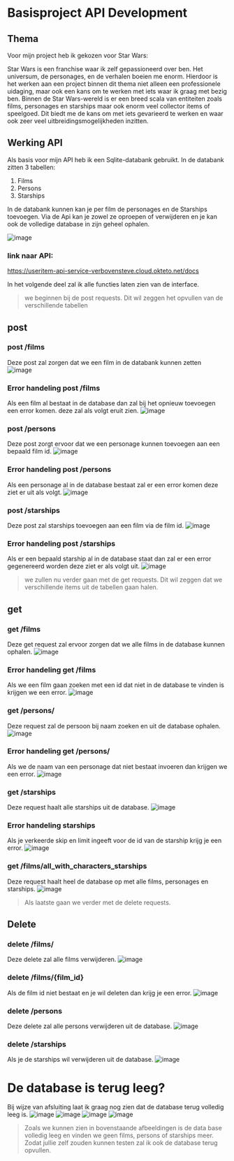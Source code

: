 # Basisproject API Development
## Thema

Voor mijn project heb ik gekozen voor Star Wars:

Star Wars is een franchise waar ik zelf gepassioneerd over ben.
Het universum, de personages, en de verhalen boeien me enorm.
Hierdoor is het werken aan een project binnen dit thema niet alleen een professionele uidaging, maar ook een kans om te werken met iets waar ik graag met bezig ben.
Binnen de Star Wars-wereld is er een breed scala van entiteiten zoals films, personages en starships maar ook enorm veel collector items of speelgoed.
Dit biedt me de kans om met iets gevarieerd te werken en waar ook zeer veel uitbreidingsmogelijkheden inzitten.

## Werking API

Als basis voor mijn API heb ik een Sqlite-databank gebruikt.
In de databank zitten 3 tabellen: 
1. Films
2. Persons
3. Starships

In de databank kunnen kan je per film de personages en de Starships toevoegen. Via de Api kan je zowel ze oproepen of verwijderen en je kan ook de volledige database in zijn geheel ophalen.

![image](https://github.com/VerbovenSteve/api_development/assets/113888137/11a26828-1db3-436a-aa37-368fae0a41c3)
### link naar API:

https://useritem-api-service-verbovensteve.cloud.okteto.net/docs 

In het volgende deel zal ik alle functies laten zien van de interface.
> we beginnen bij de post requests. Dit wil zeggen het opvullen van de verschillende tabellen
## post 

### post /films

Deze post zal zorgen dat we een film in de databank kunnen zetten
![image](https://github.com/VerbovenSteve/api_development/assets/113888137/5c03458c-620a-4ed0-aeda-50cc14dc322a)

### Error handeling post /films

Als een film al bestaat in de database dan zal bij het opnieuw toevoegen een error komen. deze zal als volgt eruit zien.
![image](https://github.com/VerbovenSteve/api_development/assets/113888137/12271803-e734-46ff-9a24-8964b9de02bc)


### post /persons

Deze post zorgt ervoor dat we een personage kunnen toevoegen aan een bepaald film id.
![image](https://github.com/VerbovenSteve/api_development/assets/113888137/fd733bfd-647c-4305-ba45-c99b5521e478)

### Error handeling post /persons

Als een personage al in de database bestaat zal er een error komen deze ziet er uit als volgt.
![image](https://github.com/VerbovenSteve/api_development/assets/113888137/81b8bf8b-fc55-4307-a5c3-9e1b6be9ecd6)



### post /starships

Deze post zal starships toevoegen aan een film via de film id.
![image](https://github.com/VerbovenSteve/api_development/assets/113888137/1f3f1c6b-1361-4d55-8179-c9b5afe2daef)

### Error handeling post /starships

Als er een bepaald starship al in de database staat dan zal er een error gegenereerd worden deze ziet er als volgt uit.
![image](https://github.com/VerbovenSteve/api_development/assets/113888137/d78c9eee-1cf8-40d6-adec-71e58a603d0d)


> we zullen nu verder gaan met de get requests. Dit wil zeggen dat we verschillende items uit de tabellen gaan halen.

## get

### get /films

Deze get request zal ervoor zorgen dat we alle films in de database kunnen ophalen.
![image](https://github.com/VerbovenSteve/api_development/assets/113888137/72100ca4-ad50-4d9d-94d6-c1ab20bc0fea)

### Error handeling get /films

Als we een film gaan zoeken met een id dat niet in de database te vinden is krijgen we een error.
![image](https://github.com/VerbovenSteve/api_development/assets/113888137/726c8cc3-1f04-43a1-a202-ca1eaf8bc57c)


### get /persons/

Deze request zal de persoon bij naam zoeken en uit de database ophalen.
![image](https://github.com/VerbovenSteve/api_development/assets/113888137/a44bb155-fc2c-47e2-a42d-e1cce146c07c)

### Error handeling get /persons/

Als we de naam van een personage dat niet bestaat invoeren dan krijgen we een error.
![image](https://github.com/VerbovenSteve/api_development/assets/113888137/af87e3c6-7692-433b-b2f0-4984fa650d07)


### get /starships

Deze request haalt alle starships uit de database.
![image](https://github.com/VerbovenSteve/api_development/assets/113888137/86f81e34-6cbf-4fc2-9027-982e8674314c)

### Error handeling starships

Als je verkeerde skip en limit ingeeft voor de id van de starship krijg je een error.
![image](https://github.com/VerbovenSteve/api_development/assets/113888137/f8683fc3-46b2-4cf8-a072-80e77ac87949)


### get /films/all_with_characters_starships

Deze request haalt heel de database op met alle films, personages en starships.
![image](https://github.com/VerbovenSteve/api_development/assets/113888137/c964119b-af2e-4634-a43c-5d5dd7e72e54)

> Als laatste gaan we verder met de delete requests.

## Delete 

### delete /films/

Deze delete zal alle films verwijderen.
![image](https://github.com/VerbovenSteve/api_development/assets/113888137/097fd5c4-0761-47dd-8d7c-8c5bec6406f1)

### delete /films/{film_id}

Als de film id niet bestaat en je wil deleten dan krijg je een error.
![image](https://github.com/VerbovenSteve/api_development/assets/113888137/f1393bd1-12fe-42ac-adbf-ce0611b16951)

### delete /persons

Deze delete zal alle persons verwijderen uit de database.
![image](https://github.com/VerbovenSteve/api_development/assets/113888137/4a654529-71c0-4069-bf14-78d7c325ec0b)

### delete /starships

Als je de starships wil verwijderen uit de database.
![image](https://github.com/VerbovenSteve/api_development/assets/113888137/d71ffcd8-13dc-45e7-9f9b-2f35dfb61128)

# De database is terug leeg?

Bij wijze van afsluiting laat ik graag nog zien dat de database terug volledig leeg is.
![image](https://github.com/VerbovenSteve/api_development/assets/113888137/b09a2f52-d08e-4756-bd9e-b75a5c7867f2)
![image](https://github.com/VerbovenSteve/api_development/assets/113888137/158138d9-f76c-4797-ae1c-2e8f214096e3)
![image](https://github.com/VerbovenSteve/api_development/assets/113888137/6101232b-6067-414e-b83a-b15b41ed417a)
![image](https://github.com/VerbovenSteve/api_development/assets/113888137/3ef8f02e-5f3d-401b-b387-f4b70b38a9f1)
> Zoals we kunnen zien in bovenstaande afbeeldingen is de data base volledig leeg en vinden we geen films, persons of starships meer.
> Zodat jullie zelf zouden kunnen testen zal ik ook de database terug opvullen.
